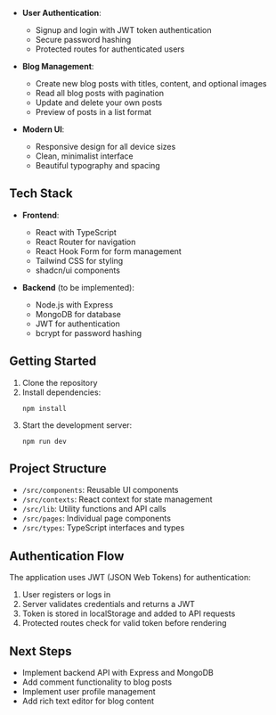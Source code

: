 

- **User Authentication**:
  - Signup and login with JWT token authentication
  - Secure password hashing
  - Protected routes for authenticated users

- **Blog Management**:
  - Create new blog posts with titles, content, and optional images
  - Read all blog posts with pagination
  - Update and delete your own posts
  - Preview of posts in a list format

- **Modern UI**:
  - Responsive design for all device sizes
  - Clean, minimalist interface
  - Beautiful typography and spacing

## Tech Stack

- **Frontend**:
  - React with TypeScript
  - React Router for navigation
  - React Hook Form for form management
  - Tailwind CSS for styling
  - shadcn/ui components

- **Backend** (to be implemented):
  - Node.js with Express
  - MongoDB for database
  - JWT for authentication
  - bcrypt for password hashing

## Getting Started

1. Clone the repository
2. Install dependencies:
   ```
   npm install
   ```
3. Start the development server:
   ```
   npm run dev
   ```

## Project Structure

- `/src/components`: Reusable UI components
- `/src/contexts`: React context for state management
- `/src/lib`: Utility functions and API calls
- `/src/pages`: Individual page components
- `/src/types`: TypeScript interfaces and types

## Authentication Flow

The application uses JWT (JSON Web Tokens) for authentication:
1. User registers or logs in
2. Server validates credentials and returns a JWT
3. Token is stored in localStorage and added to API requests
4. Protected routes check for valid token before rendering

## Next Steps

- Implement backend API with Express and MongoDB
- Add comment functionality to blog posts
- Implement user profile management
- Add rich text editor for blog content
